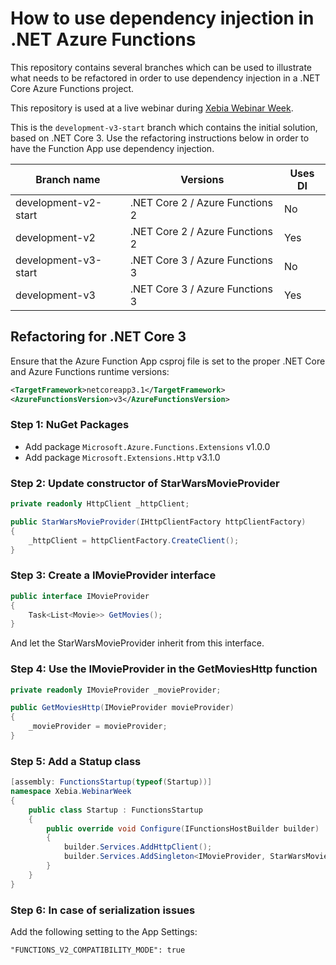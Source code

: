 # How to use dependency injection in .NET Azure Functions 

This repository contains several branches which can be used to illustrate what needs to be refactored in order to use dependency injection in a .NET Core Azure Functions project.

This repository is used at a live webinar during [Xebia Webinar Week](https://pages.xebia.com/academy-webinar-week/dependency-injection-in-net-azure-functions).

This is the `development-v3-start` branch which contains the initial solution, based on .NET Core 3. Use the refactoring instructions below in order to have the Function App use dependency injection.

|Branch name| Versions | Uses DI |
|-|-|-|
| development-v2-start | .NET Core 2 / Azure Functions 2 | No
| development-v2 | .NET Core 2 / Azure Functions 2 | Yes
| development-v3-start | .NET Core 3 / Azure Functions 3 | No
| development-v3 | .NET Core 3 / Azure Functions 3 | Yes

## Refactoring for .NET Core 3

Ensure that the Azure Function App csproj file is set to the proper .NET Core and Azure Functions runtime versions:

```xml
<TargetFramework>netcoreapp3.1</TargetFramework>
<AzureFunctionsVersion>v3</AzureFunctionsVersion>
```

### Step 1: NuGet Packages

- Add package `Microsoft.Azure.Functions.Extensions` v1.0.0
- Add package `Microsoft.Extensions.Http` v3.1.0

### Step 2: Update constructor of StarWarsMovieProvider

```csharp
private readonly HttpClient _httpClient;

public StarWarsMovieProvider(IHttpClientFactory httpClientFactory)
{
    _httpClient = httpClientFactory.CreateClient();
}
```

### Step 3: Create a IMovieProvider interface

```csharp
public interface IMovieProvider
{
    Task<List<Movie>> GetMovies();
}
```

And let the StarWarsMovieProvider inherit from this interface.

### Step 4: Use the IMovieProvider in the GetMoviesHttp function

``` csharp
private readonly IMovieProvider _movieProvider;

public GetMoviesHttp(IMovieProvider movieProvider)
{
    _movieProvider = movieProvider;
}
```

### Step 5: Add a Statup class

```csharp
[assembly: FunctionsStartup(typeof(Startup))]
namespace Xebia.WebinarWeek
{
    public class Startup : FunctionsStartup
    {
        public override void Configure(IFunctionsHostBuilder builder)
        {
            builder.Services.AddHttpClient();
            builder.Services.AddSingleton<IMovieProvider, StarWarsMovieProvider>();
        }
    }
}
```

### Step 6: In case of serialization issues

Add the following setting to the App Settings:

`"FUNCTIONS_V2_COMPATIBILITY_MODE": true`